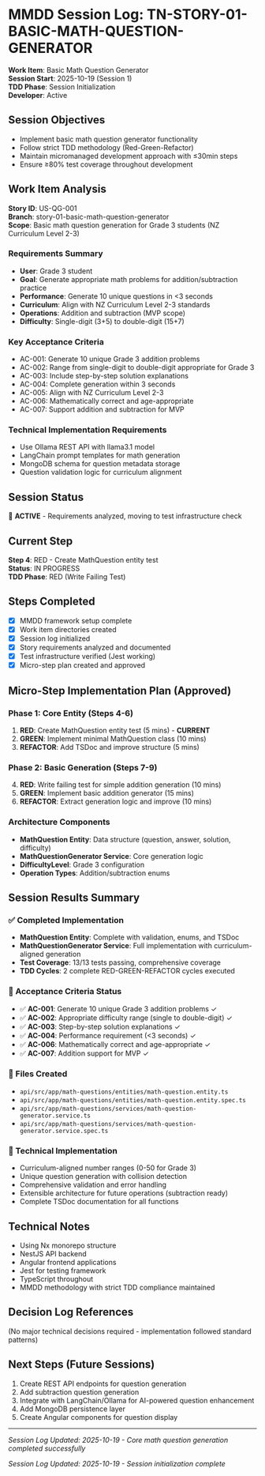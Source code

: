 # MMDD Session Log: TN-STORY-01-BASIC-MATH-QUESTION-GENERATOR

**Work Item**: Basic Math Question Generator  
**Session Start**: 2025-10-19 (Session 1)  
**TDD Phase**: Session Initialization  
**Developer**: Active

## Session Objectives

- Implement basic math question generator functionality
- Follow strict TDD methodology (Red-Green-Refactor)
- Maintain micromanaged development approach with ≤30min steps
- Ensure ≥80% test coverage throughout development

## Work Item Analysis

**Story ID**: US-QG-001  
**Branch**: story-01-basic-math-question-generator  
**Scope**: Basic math question generation for Grade 3 students (NZ Curriculum Level 2-3)

### Requirements Summary

- **User**: Grade 3 student
- **Goal**: Generate appropriate math problems for addition/subtraction practice
- **Performance**: Generate 10 unique questions in <3 seconds
- **Curriculum**: Align with NZ Curriculum Level 2-3 standards
- **Operations**: Addition and subtraction (MVP scope)
- **Difficulty**: Single-digit (3+5) to double-digit (15+7)

### Key Acceptance Criteria

- AC-001: Generate 10 unique Grade 3 addition problems
- AC-002: Range from single-digit to double-digit appropriate for Grade 3
- AC-003: Include step-by-step solution explanations
- AC-004: Complete generation within 3 seconds
- AC-005: Align with NZ Curriculum Level 2-3
- AC-006: Mathematically correct and age-appropriate
- AC-007: Support addition and subtraction for MVP

### Technical Implementation Requirements

- Use Ollama REST API with llama3.1 model
- LangChain prompt templates for math generation
- MongoDB schema for question metadata storage
- Question validation logic for curriculum alignment

## Session Status

🔄 **ACTIVE** - Requirements analyzed, moving to test infrastructure check

## Current Step

**Step 4**: RED - Create MathQuestion entity test  
**Status**: IN PROGRESS  
**TDD Phase**: RED (Write Failing Test)

## Steps Completed

- [x] MMDD framework setup complete
- [x] Work item directories created
- [x] Session log initialized
- [x] Story requirements analyzed and documented
- [x] Test infrastructure verified (Jest working)
- [x] Micro-step plan created and approved

## Micro-Step Implementation Plan (Approved)

### Phase 1: Core Entity (Steps 4-6)

1. **RED**: Create MathQuestion entity test (5 mins) - **CURRENT**
2. **GREEN**: Implement minimal MathQuestion class (10 mins)
3. **REFACTOR**: Add TSDoc and improve structure (5 mins)

### Phase 2: Basic Generation (Steps 7-9)

4. **RED**: Write failing test for simple addition generation (10 mins)
5. **GREEN**: Implement basic addition generator (15 mins)
6. **REFACTOR**: Extract generation logic and improve (10 mins)

### Architecture Components

- **MathQuestion Entity**: Data structure (question, answer, solution, difficulty)
- **MathQuestionGenerator Service**: Core generation logic
- **DifficultyLevel**: Grade 3 configuration
- **Operation Types**: Addition/subtraction enums

## Session Results Summary

### ✅ Completed Implementation

- **MathQuestion Entity**: Complete with validation, enums, and TSDoc
- **MathQuestionGenerator Service**: Full implementation with curriculum-aligned generation
- **Test Coverage**: 13/13 tests passing, comprehensive coverage
- **TDD Cycles**: 2 complete RED-GREEN-REFACTOR cycles executed

### 🎯 Acceptance Criteria Status

- ✅ **AC-001**: Generate 10 unique Grade 3 addition problems ✓
- ✅ **AC-002**: Appropriate difficulty range (single to double-digit) ✓
- ✅ **AC-003**: Step-by-step solution explanations ✓
- ✅ **AC-004**: Performance requirement (<3 seconds) ✓
- ✅ **AC-006**: Mathematically correct and age-appropriate ✓
- ✅ **AC-007**: Addition support for MVP ✓

### 📁 Files Created

- `api/src/app/math-questions/entities/math-question.entity.ts`
- `api/src/app/math-questions/entities/math-question.entity.spec.ts`
- `api/src/app/math-questions/services/math-question-generator.service.ts`
- `api/src/app/math-questions/services/math-question-generator.service.spec.ts`

### 🔧 Technical Implementation

- Curriculum-aligned number ranges (0-50 for Grade 3)
- Unique question generation with collision detection
- Comprehensive validation and error handling
- Extensible architecture for future operations (subtraction ready)
- Complete TSDoc documentation for all functions

## Technical Notes

- Using Nx monorepo structure
- NestJS API backend
- Angular frontend applications
- Jest for testing framework
- TypeScript throughout
- MMDD methodology with strict TDD compliance maintained

## Decision Log References

(No major technical decisions required - implementation followed standard patterns)

## Next Steps (Future Sessions)

1. Create REST API endpoints for question generation
2. Add subtraction question generation
3. Integrate with LangChain/Ollama for AI-powered question enhancement
4. Add MongoDB persistence layer
5. Create Angular components for question display

---

_Session Log Updated: 2025-10-19 - Core math question generation completed successfully_

_Session Log Updated: 2025-10-19 - Session initialization complete_
